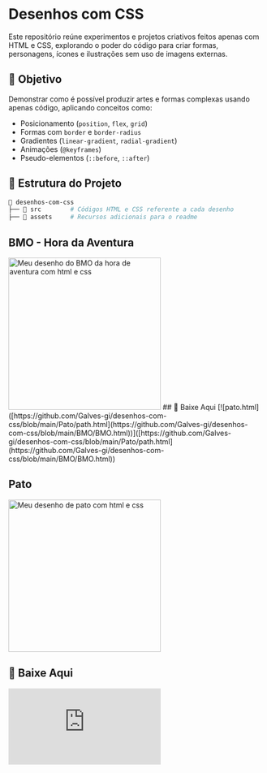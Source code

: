 
# Desenhos com CSS

Este repositório reúne experimentos e projetos criativos feitos apenas com HTML e CSS, explorando o poder do código para criar formas, personagens, ícones e ilustrações sem uso de imagens externas.

## 📌 Objetivo
Demonstrar como é possível produzir artes e formas complexas usando apenas código, aplicando conceitos como:

- Posicionamento (`position`, `flex`, `grid`)
- Formas com `border` e `border-radius`
- Gradientes (`linear-gradient`, `radial-gradient`)
- Animações (`@keyframes`)
- Pseudo-elementos (`::before`, `::after`)

## 📂 Estrutura do Projeto
```bash
📁 desenhos-com-css
├── 📁 src        # Códigos HTML e CSS referente a cada desenho
├── 📁 assets     # Recursos adicionais para o readme
```

## BMO - Hora da Aventura
<img src="[https://github.com/usuario/repositorio/blob/main/assets/desenho.png](https://github.com/Galves-gi/desenhos-com-css/blob/main/assets/bmo.png)" alt="Meu desenho do BMO da hora de aventura com html e css" width="300">
## 🔗 Baixe Aqui
[![pato.html]([https://github.com/Galves-gi/desenhos-com-css/blob/main/Pato/path.html](https://github.com/Galves-gi/desenhos-com-css/blob/main/BMO/BMO.html))]([https://github.com/Galves-gi/desenhos-com-css/blob/main/Pato/path.html](https://github.com/Galves-gi/desenhos-com-css/blob/main/BMO/BMO.html))


## Pato
<img src="[https://github.com/usuario/repositorio/blob/main/assets/desenho.png](https://github.com/Galves-gi/desenhos-com-css/blob/main/assets/pato.png)" alt="Meu desenho de pato com html e css" width="300">

## 🔗 Baixe Aqui
[![pato.html](https://github.com/Galves-gi/desenhos-com-css/blob/main/Pato/path.html)](https://github.com/Galves-gi/desenhos-com-css/blob/main/Pato/path.html)
